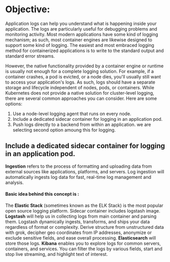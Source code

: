 # Objective: 
Application logs can help you understand what is happening inside your application. The logs are particularly useful for debugging problems and monitoring activity. Most modern applications have some kind of logging mechanism; as such, most container engines are likewise designed to support some kind of logging. The easiest and most embraced logging method for containerized applications is to write to the standard output and standard error streams. 

However, the native functionality provided by a container engine or runtime is usually not enough for a complete logging solution. For example, if a container crashes, a pod is evicted, or a node dies, you'll usually still want to access your application's logs. As such, logs should have a separate storage and lifecycle independent of nodes, pods, or containers. 
While Kubernetes does not provide a native solution for cluster-level logging, there are several common approaches you can consider. Here are some options: 
   1. Use a node-level logging agent that runs on every node. 
   2. Include a dedicated sidecar container for logging in an application pod. 
   3. Push logs directly to a backend from within an application. 
we are selecting second option amoung this for logging.
## Include a dedicated sidecar container for logging in an application pod. 
**Ingestion** refers to the process of formatting and uploading data from external sources like applications, platforms, and servers. Log ingestion will automatically ingests log data for fast, real-time log management and analysis. 
#### Basic idea behind this concept is : 
The **Elastic Stack** (sometimes known as the ELK Stack) is the most popular open source logging platform.
Sidecar container includes logstash image. **Logstash** will help us in collecting logs from main container and parsing them. Logstash dynamically ingests, transforms, and ships your data regardless of format or complexity. Derive structure from unstructured data with grok, decipher geo coordinates from IP addresses, anonymize or exclude sensitive fields, and ease overall processing. 
**Elasticsearch** will store those logs. **Kibana** enables you to explore logs for common servers, containers, and services. You can filter the logs by various fields, start and stop live streaming, and highlight text of interest. 

 

   
